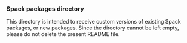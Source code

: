 
### Spack packages directory

This directory is intended to receive custom versions of existing Spack packages, or new packages.
Since the directory cannot be left empty, please do not delete the present README file.
